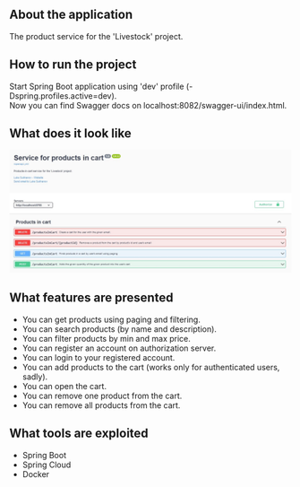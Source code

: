 <a name="readme-top"></a>

## About the application
The product service for the 'Livestock' project.<br />
<p>

## How to run the project
Start Spring Boot application using 'dev' profile (-Dspring.profiles.active=dev).<br />
Now you can find Swagger docs on localhost:8082/swagger-ui/index.html.

## What does it look like
![alt text](https://github.com/lukesukhanov/livestock-product-service/blob/main/screenshot.jpg)

## What features are presented
<ul>
  <li>You can get products using paging and filtering.</li>
  <li>You can search products (by name and description).</li>
  <li>You can filter products by min and max price.</li>
  <li>You can register an account on authorization server.</li>
  <li>You can login to your registered account.</li>
  <li>You can add products to the cart (works only for authenticated users, sadly).</li>
  <li>You can open the cart.</li>
  <li>You can remove one product from the cart.</li>
  <li>You can remove all products from the cart.</li>
</ul>

## What tools are exploited
<ul>
  <li>Spring Boot</li>
  <li>Spring Cloud</li>
  <li>Docker</li>
</ul>
